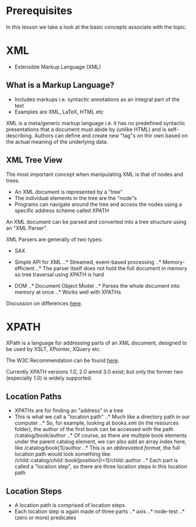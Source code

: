 # Prerequisites

In this lesson we take a look at the basic concepts associate with the topic.

# XML

- Extensible Markup Language (XML)

## What is a Markup Language?

- Includes markups i.e. syntactic annotations as an integral part of the text
- Examples are XML, LaTeX, HTML etc

XML is a meta/generic markup language i.e. it has no predefined syntactic presentations that a document must abide by (unlike HTML) and is self-describing. Authors can define and create new "tag"s on thir own based on the actual meaning of the underlying data.

## XML Tree View

The most important concept when manipulating XML is that of nodes and trees.

- An XML document is represented by a "tree"
- The individual elements in the tree are the "node"s
- Programs can navigate around the tree and access the nodes using a specific address scheme called XPATH

An XML document can be parsed and converted into a tree structure using an "XML Parser".

XML Parsers are generally of two types:
- SAX
* Simple API for XML
..* Streamed, event-based processing
..* Memory-efficient
..* The parser itself does not hold the full document in memory so tree traversal using XPATH is hard
- DOM
..* Document Object Model
..* Parses the whole document into memory at once
..* Works well with XPATHs

Discussion on differences [here](http://stackoverflow.com/questions/6828703/what-is-the-difference-between-sax-and-dom).

# XPATH

XPath is a language for addressing parts of an XML document, designed to be used by XSLT, XPointer, XQuery etc.

The W3C Recommendation can be found [here](http://www.w3.org/TR/xpath/).

Currently XPATH versions 1.0, 2.0 amnd 3.0 exist; but only the former two (especially 1.0) is widely supported.

## Location Paths

- XPATHs are for finding an "address" in a tree
- This is what we call a "location path"
..* Much like a directory path in our computer
..* So, for example, looking at books.xml (in the resources folder), the author of the first book can be accessed with the path /catalog/book/author
..* Of course, as there are multiple book elements under the parent catalog element, we can also add an array index here, like /catalog/book[1]/author
..* This is an *abbreviated format*, the full location path would look something like: /child::catalog/child::book[position()=1]/child::author
..* Each part is called a "location step", so there are three location steps in this location path

## Location Steps

- A location path is comprised of location steps
- Each location step is again made of three parts
..* axis
..* node-test
..* (zero or more) predicates